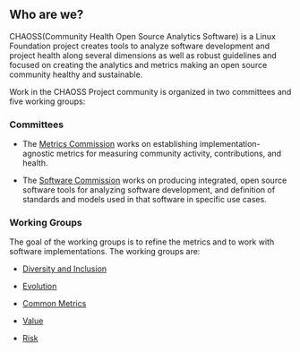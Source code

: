 

## Who are we?

CHAOSS(Community Health Open Source Analytics Software) is a Linux Foundation project creates tools to analyze software development and project health along several dimensions as well as robust guidelines and focused on creating the analytics and metrics making an open source community healthy and sustainable. 

Work in the CHAOSS Project community is organized in two committees and five working groups:


### Committees

- The [Metrics Commission](https://chaoss.community/metrics) works on establishing implementation-agnostic metrics for measuring community activity, contributions, and health.

- The [Software Commission](https://chaoss.community/software) works on producing integrated, open source software tools for analyzing software development, and definition of standards and models used in that software in specific use cases.


### Working Groups

The goal of the working groups is to refine the metrics and to work with software implementations. The working groups are:

- [Diversity and Inclusion](https://github.com/chaoss/wg-diversity-inclusion)

- [Evolution](https://github.com/chaoss/wg-evolution)

- [Common Metrics](https://github.com/chaoss/metrics)

- [Value](https://github.com/chaoss/wg-value)

- [Risk](https://github.com/chaoss/wg-risk)
